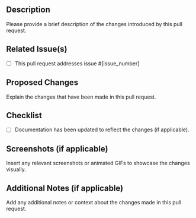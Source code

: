 ## Description
Please provide a brief description of the changes introduced by this pull request.

## Related Issue(s)
- [ ] This pull request addresses issue #[issue_number]

## Proposed Changes
Explain the changes that have been made in this pull request.

## Checklist
<!-- - [ ] Automated tests have been added or existing tests have been modified to cover the changes. (If not, please explain why not below). -->
- [ ] Documentation has been updated to reflect the changes (if applicable).
<!-- - [ ] The changes have been reviewed by at least one other developer. -->

## Screenshots (if applicable)
Insert any relevant screenshots or animated GIFs to showcase the changes visually.

## Additional Notes (if applicable)
Add any additional notes or context about the changes made in this pull request.
